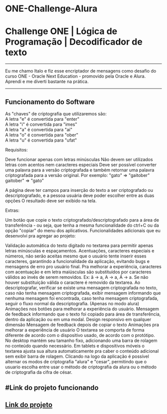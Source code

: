 # ONE-Challenge-Alura
# Challenge ONE | Lógica de Programação | Decodificador de texto

----
Eu me chamo Italo e fiz esse encriptador de mensagens como desafio do curso ONE - Oracle Next Education - promovido pela Oracle e Alura. Aprendi e me diverti bastante na prática.

---
## Funcionamento do Software
As "chaves" de criptografia que utilizaremos são:<br>
A letra "e" é convertida para "enter"<br>
A letra "i" é convertida para "imes"<br>
A letra "a" é convertida para "ai"<br>
A letra "o" é convertida para "ober"<br>
A letra "u" é convertida para "ufat"<br>

Requisitos:

Deve funcionar apenas com letras minúsculas
Não devem ser utilizados letras com acentos nem caracteres especiais
Deve ser possível converter uma palavra para a versão criptografada e também retornar uma palavra criptografada para a versão original.
Por exemplo:
"gato" => "gaitober"
gaitober" => "gato"

A página deve ter campos para inserção do texto a ser criptografado ou descriptografado, e a pessoa usuária deve poder escolher entre as duas opções O resultado deve ser exibido na tela.

Extras:

Um botão que copie o texto criptografado/descriptografado para a área de transferência - ou seja, que tenha a mesma funcionalidade do ctrl+C ou da opção "copiar" do menu dos aplicativos.
Funcionalidades adicionais que eu desenvolvi pra agregar ao projeto:

Validação automática do texto digitado no textarea para permitir apenas letras minúsculas e espaçamentos. Acentuações, caracteres especiais e números, não serão aceitas mesmo que o usuário tente inserir esses caracteres, garantindo a funcionalidade da aplicação, evitando bugs e mensagens de erro pro usuário final. Pra melhorar a experiência, caracteres com acentuação e em letra maiúsculas são substituídos por caracteres válidos ao invés de serem removidos. Ex: ã -> a, A -> a, Á -> a. Se não houver substituição válida o caractere é removido da textarea.
Ao descriptografar, verificar se existe uma mensagem criptografada no texto, caso não tenha mensagem criptografada, exibir mensagem informando que nenhuma mensagem foi encontrada, caso tenha mensagem criptografada, seguir o fluxo normal da descriptografia. (Apenas no modo alura)
Animações nos botões para melhorar a experiência do usuário.
Mensagem de feedback informando que o texto foi copiado para área de transferência, dentro da aplicação ou em uma modal.
Design responsivo em qualquer dimensão
Mensagem de feedback depois de copiar o texto
Animações pra melhorar a experiência de usuário
O textarea se comporta de forma diferente de acordo com o dispositivo usado, de acordo com o protótipo. No desktop mantém seu tamanho fixo, adicionando uma barra de rolagem no conteúdo quando necessário. Em tablets e dispositivos móveis o textarea ajusta sua altura automaticamente pra caber o conteúdo adicional sem exibir barra de rolagem.
Clicando na logo da aplicação é possível alternar os modos de criptografia "alura" e "cesar", permitindo que o usuario escolha entre usar o método de criptografia da alura ou o método de criptografia da cifra de césar.

#Link do projeto funcionando
----
<a href="https://visionary-starship-2e5ae8.netlify.app/">Link do projeto<a>
---

  
  
  

